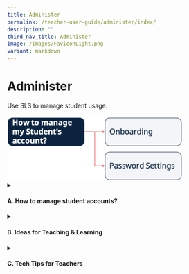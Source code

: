 ```yaml
---
title: Administer
permalink: /teacher-user-guide/administer/index/
description: ""
third_nav_title: Administer
image: /images/FaviconLight.png
variant: markdown
---
```

<h1>Administer</h1>
<p>Use SLS to manage student usage.</p>
<img alt="Administer" style="width: 80%;" src="/images/2Teacher/Flow-Administer.png">

<details>
 <summary><h4>A. How to manage student accounts?</h4></summary>
<ul>
	<p>Onboarding</p>
  <li><a target="_blank" href="/teacher-user-guide/administer/onboard-new-students/">(A1,i) Onboard New Students</a></li>
	<p>Password Settings</p>
  <li><a target="_blank" href="/teacher-user-guide/administer/reset-student-passwords-for-classes/">(A1, ii) Reset Student Passwords for Classes</a></li>
  <li><a target="_blank" href="/teacher-user-guide/administer/generate-two-hour-temporary-password-for-students/">(A1, iii) Generate Two-Hour Temporary Password for Students</a></li>
</ul>
</details>
<details>
<summary><h4>B. Ideas for Teaching &amp; Learning</h4></summary>
<ul>
<li><a target="_blank" href="/files/Marcomms/Feature%20Highlights/set up school and department spaces.pdf">(B1,i) Set Up School and Department Spaces</a></li>		
<li><a target="_blank" href="/files/Userguide/Downloadable%20Resources/using sls for whole school transformation of t&amp;l.pdf">(B1,ii) Using SLS for Whole School Transformation of Teaching &amp; Learning</a>
</li>
</ul>
</details>
<details>
<summary><h4>C. Tech Tips for Teachers</h4></summary>
<ol>
<li><strong>Are locked accounts in SLS the same as expired password?</strong> 
<p>No, locked accounts are due to the wrong password being used too many times and need to be unlocked by an SLS school admin.
Expired passwords are those which have been unchanged for more than a year and can be automatically reset by the user.</p></li>
<li><strong>When students SLS account are locked, can they use MIMS to log in?</strong>
<p>Students cannot log in to MIMS if their account is locked.  Locking accounts after multiple unsuccessful login attempts is meant to deter brute force hacking attacks.</p></li>
<li><strong>A flexi-adjunct teacher (FAJT), relief teacher or ICT Manager/Associate is unable to log in to SLS. What steps can be taken to resolve it?</strong></li>
<p><strong>I am on secondment/No-Pay-Leave and am no longer able to log in to SLS. How may I regain access to SLS?</strong>
</p><p> For the questions in Q3,</p>
<ol style="list-style-type: lower-alpha;">
<li>Ensure that the affected user has an active MIMS account.</li>
<li>Check that the affected user has applied and been granted with SLS access in MIMS portal (<a href="https://mims.moe.gov.sg/">https://mims.moe.gov.sg/</a>). 
Note:  SLS access can only be granted to ICT Manager/Associates if they are performing the SLS School Admin role. For assistance in applying for SLS access in MIMS, users may contact their MIMS Local Admin or SSOE 2 Service Desk (<a href="mailto:help@schools.gov.sg">help@schools.gov.sg</a>).</li>
<li>After the MIMS account has been activated and SLS access has been granted in MIMS, please allow 3 to 5 days for the SLS account to be activated.</li>
<li>If the affected user still encounters login difficulties, please contact the SLS Helpdesk (<a href="mailto:helpdesk@sls.ufinity.com">helpdesk@sls.ufinity.com</a>) for further assistance.</li>
</ol>

<li><p><strong>What is the procedure for schools to apply for SLS access for students on Leave of Absence (LOA)? Do schools still need to write in to <a href="mailto:SLS_Ops@moe.gov.sg">SLS_Ops@moe.gov.sg</a>?</strong></p>
<p> Schools are recommended to assign a student into a form class before placing the student on LOA. After which, schools may follow the procedure below:</p>
<ol style="list-style-type: lower-alpha;">
<li>Ensure that the LOA students' MIMS accounts are active, if not, the MIMS Student Admin (SA) should reactivate their accounts.</li>
<li>If the MIMS SA has difficulties reactivating/locating the LOA students' MIMS accounts, please contact the  SSOE 2 Service Desk (<a href="mailto:help@schools.gov.sg">help@schools.gov.sg</a>) for assistance.</li>
<li><p>Please continue to send in the LOA application form to  <a href="mailto:SLS_Ops@moe.gov.sg">SLS_Ops@moe.gov.sg</a> so that the students' SLS accounts can be assigned to your school.</p>
<p><u>Note</u>: If the MIMS SA has contacted SSOE Service Desk and SSOE Service Desk has provided confirmation that the MIMS account of the student does not exist, please forward the email to SLS Ops for further assistance.</p>
</li>
</ol>
</li>
<li><p><strong>I am able to log in to SLS but no longer able to access the SLS School Admin features. What can be done to reinstate my SLS School Admin role?</strong></p>
<p> Your school admin role might have been removed in the previous month’s verification exercise. If your school admin role had been removed accidentally, please request the verifier or a school leader to write in to <a href="mailto:SLS_Ops@moe.gov.sg">SLS_Ops@moe.gov.sg</a> for reinstatement of the role.</p>
<p> If your SLS account was recently inactivated (you were unable to log in) due to an inactive MIMS account, your school admin role would have been removed during account inactivation. You will need to reapply for the school admin role.</p>
<p> Please note that school admin roles are school-specific. If you have transferred to a new school, your new school would need to apply for the school admin role for you with approval from the school leader in your new school.</p>
</li>
<li><p><strong>For students new to SLS (e.g. Primary 1 students in the new year), do they log in using their MIMS account only?</strong></p>
<p> When logging into SLS for the first time, students will need to use the SLS OTP generated by their teachers and click on “Login with SLS” to set-up their accounts. For subsequent logins, students may use the MIMS login option. </p>
<p> Login via SLS will remain available to all students, including Primary 1 students. Primary school students are encouraged to use their SLS Login to access SLS (as per current practice) due to the complexity and length of the MIMS Login ID.</p>
</li>
<li><p><strong>Will MIMS login (for students) be enforced as the only way to log in for SLS in the future?</strong></p>
<p> There is no definite timeline to cease the alternate SLS login. The SLS Office will inform schools in advance of any change.</p>
</li>
<li><p><strong>A new school leader has recently joined our school. However, he/she is not included in the verification exercise email list. How can he/she be included?</strong></p>
<p> The email list for the verification exercise is generated on the 10th of each month automatically by the system. If the school leader has joined the school after the 10th of the month, he/she will be automatically included from the subsequent month’s verification.</p>
</li>
<li><p><strong>I believe I have completed the verification exercise but still received an email stating that I did not. How can I prevent this from happening?</strong></p>
<p>In December every year, there are two verification exercises ongoing simultaneously:</p>
<ol style="list-style-type: lower-roman;">
<li>Verification of teacher/student accounts which has to be completed by school admins</li>
<li>Verification of SLS school admin roles which has to be completed by school leaders</li>
</ol>
<p>Please ensure that both exercises have been completed.</p>
<p>In other months, only the verification of school admin role is conducted. Please ensure that the “Complete Verification” button has been clicked. Schools may also take a screenshot of the verification page showing the completion status as documentary proof.</p>
</li>
<li><p><strong>I forgot to complete the verification exercise and only realised it after the deadline. The verify users page is no longer accessible. What should I do?</strong></p>
<p>Please email <a href="mailto:SLS_Ops@moe.gov.sg">SLS_Ops@moe.gov.sg</a> before the last day of the month to inform SLS Office manually whether there are any accounts/roles which needs to be removed.</p>
</li>
<li><p><strong>How do I log a ticket in SLS?</strong></p>
<p>Send us an email at <a href="mailto:helpdesk@sls.ufinity.com">helpdesk@sls.ufinity.com</a>. Alternatively, you can click <strong>Help us improve</strong>, provide us a rating of your experience, and key in the issue in the form that follows. </p>
<p>For more information, visit <a target="_blank" href="/login-troubleshooting/get-help/contact-sls-helpdesk/">Helpdesk</a>.</p>
</li>
<li><p><strong>Can I report bugs through SgLDC?</strong></p>
<p>SgLDC is a community meant for teachers to share, learn and design technology-enabled learning experiences for future-ready learners. While some teachers do post their experiences with SLS, often than not, other teachers in the community are quick to provide solutions.</p>
<p>Should a user wishes to report a bug, do send an email to helpdesk@sls.ufinity.com or click the “Help us improve” widget.</p>
</li>
<li><strong>Is there a permanent workaround available to address the SLS logging in issues when students are locked out of their account using the MIMS login?</strong>
<p>For students who do not remember their MIMS login ID or are locked out of their account using the MIMS login, they can still access SLS by using their SLS username and password.</p>
<p>should be noted that there are two ways to login to SLS. They are via: (i) MIMS and (ii) SLS username and password.</p> 
<p>A temporary workaround is available if students face difficulties accessing either through MIMS or SLS login. 
Teachers can generate 2-hour passwords to grant students temporary access to the SLS if they had forgotten their password or if their accounts had been locked. This will provide students with temporary access to assignments and MOE Library.</p>  
<p>In the long term, it is advisable to establish routines that support students in managing their passwords. For Lower Primary students, parents can assist to manage the actual passwords, 
so that it facilitates access to SLS when students are doing home-based learning. Moreover, with frequent use of SLS, such login issues are likely to reduce in frequency, thus allowing a more seamless experience for teachers and students.</p></li>
<li><strong>Could SLS considering allowing us to perform a mass reset of passwords for the school?</strong>
<p>We do not recommend mass reset of passwords, especially as primary school students may set up their accounts with the help of their parents.</p></li>
<li><strong>Is it possible to integrate Google Sign-In to SLS?</strong>
<p>There are no plans to do so. Instead, we encourage schools to use MIMS for seamless log-in to SLS and to build up routines for students to recall and reset their passwords.</p></li>
</ol></details>